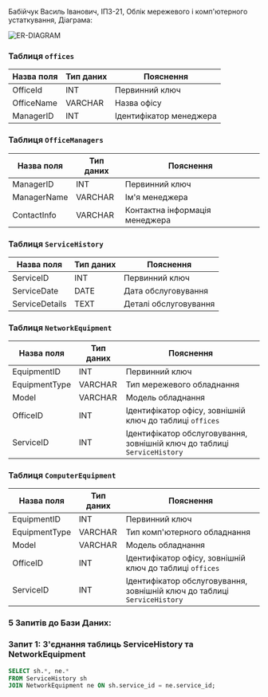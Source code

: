 Бабійчук Василь Іванович, ІПЗ-21,  Облік мережевого і комп'ютерного устаткування, Діаграма:


![ER-DIAGRAM](https://github.com/Vasil-Babi1/DbBabichykVasil/assets/150590016/675503df-d59b-4556-9484-4df10ca03bdf)

### Таблиця `offices`

| Назва поля  | Тип даних | Пояснення                |
|-------------|-----------|--------------------------|
| OfficeId    | INT       | Первинний ключ           |
| OfficeName  | VARCHAR   | Назва офісу              |
| ManagerID   | INT       | Ідентифікатор менеджера  |

### Таблиця `OfficeManagers`

| Назва поля | Тип даних | Пояснення                 |
|------------|-----------|---------------------------|
| ManagerID  | INT       | Первинний ключ           |
| ManagerName| VARCHAR   | Ім'я менеджера           |
| ContactInfo| VARCHAR   | Контактна інформація менеджера |

### Таблиця `ServiceHistory`

| Назва поля  | Тип даних | Пояснення                |
|-------------|-----------|--------------------------|
| ServiceID   | INT       | Первинний ключ           |
| ServiceDate | DATE      | Дата обслуговування      |
| ServiceDetails | TEXT | Деталі обслуговування    |

### Таблиця `NetworkEquipment`

| Назва поля  | Тип даних | Пояснення                     |
|-------------|-----------|-------------------------------|
| EquipmentID | INT       | Первинний ключ                |
| EquipmentType | VARCHAR | Тип мережевого обладнання     |
| Model       | VARCHAR   | Модель обладнання             |
| OfficeID    | INT       | Ідентифікатор офісу, зовнішній ключ до таблиці `offices` |
| ServiceID   | INT       | Ідентифікатор обслуговування, зовнішній ключ до таблиці `ServiceHistory` |

### Таблиця `ComputerEquipment`

| Назва поля  | Тип даних | Пояснення                     |
|-------------|-----------|-------------------------------|
| EquipmentID | INT       | Первинний ключ                |
| EquipmentType | VARCHAR | Тип комп'ютерного обладнання  |
| Model       | VARCHAR   | Модель обладнання             |
| OfficeID    | INT       | Ідентифікатор офісу, зовнішній ключ до таблиці `offices` |
| ServiceID   | INT       | Ідентифікатор обслуговування, зовнішній ключ до таблиці `ServiceHistory` |

### 5 Запитів до Бази Даних:
### Запит 1: З'єднання таблиць ServiceHistory та NetworkEquipment

```sql
SELECT sh.*, ne.*
FROM ServiceHistory sh
JOIN NetworkEquipment ne ON sh.service_id = ne.service_id;

